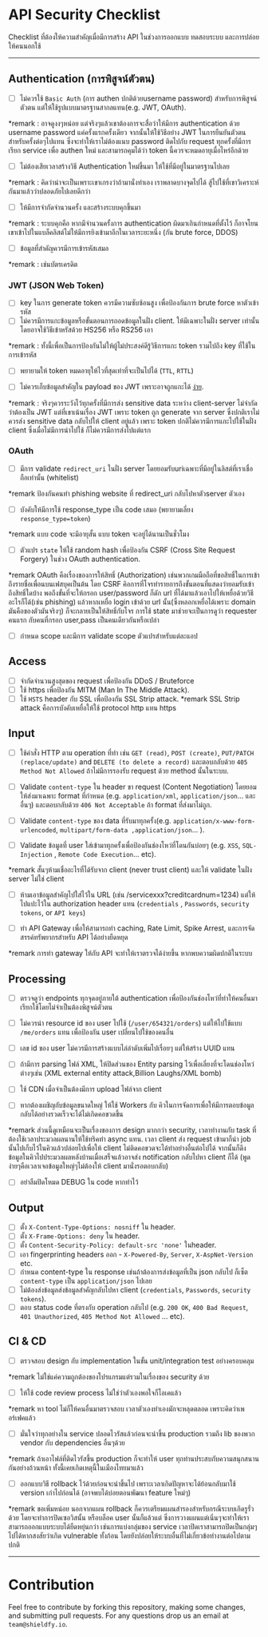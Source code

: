 # API Security Checklist
Checklist ที่ต้องให้ความสำคัญเมื่อมีการสร้าง API ในช่วงการออกแบบ ทดสอบระบบ และการปล่อยให้คนนอกใช้

------------------------------------------------------------------------------
## Authentication (การพิสูจน์ตัวตน)
- [ ] ไม่ควรใช้ `Basic Auth` (การ authen ปกติด้วยusername password) สำหรับการพิสูจน์ตัวตน แต่ให้ใช้รูปแบบมาตรฐานสากลแทน(e.g. JWT, OAuth).

*remark : อาจดูงงๆหน่อย แต่จริงๆแล้วเขาต้องการจะสื่อว่าให้มีการ authentication ด้วย username password แค่ครั้งแรกครั้งเดียว จากนั้นให้ใช้วิธีอย่าง JWT ในการยืนยันตัวตนสำหรับครั้งต่อๆไปแทน ซึ่งจะทำให้เราไม่ต้องแนบ password ติดไปกับ request ทุกครั้งที่มีการเรียก service เพื่อ authen ใหม่ และสามารถคุมได้ว่า token นี้ควรจะหมดอายุเมื่อไหร่อีกด้วย
	
- [ ] ไม่ต้องเสียเวลาสร้างวิธี Authentication ใหม่ขึ้นมา ให้ใช้ที่มีอยู่ในมาตรฐานไปเลย 

*remark : คิดว่าน่าจะเป็นเพราะเขาเกรงว่าถ้ามานั่งทำเอง เราพลาดบางจุดไปได้ สู้ไปใช้ที่เขาวิเคราะห์กันมาแล้วว่าปลอดภัยไปเลยดีกว่า

- [ ] ให้มีการจำกัดจำนวนครั้ง และสร้างระบบคุกขึ้นมา

*remark : ระบบคุกคือ หากมีจำนวนครั้งการ authentication ผิดมาเกินกำหนดที่ตั้งไว้ ก็อาจโยนเขาเข้าไปในแบล็คลิสต์ไม่ให้มีการยิงเข้ามาอีกในเวลาระยะหนึ่ง (กัน brute force, DDOS)

- [ ] ข้อมูลที่สำคัญควรมีการเข้ารหัสเสมอ 

*remark : เช่นบัตรเครดิต

### JWT (JSON Web Token)
- [ ] key ในการ generate token ควรมีความซับซ้อนสูง เพื่อป้องกันการ brute force หาตัวเข้ารหัส 
- [ ] ไม่ควรมีการแกะข้อมูลหรือขั้นตอนการถอดข้อมูลในฝั่ง client. ให้มีเฉพาะในฝั่ง server เท่านั้น โดยอาจใช้วิธีเข้าหรัสด้วย HS256 หรือ RS256 เอา

*remark : ทั้งนี้เพื่อเป็นการป้องกันไม่ให้ผู้ไม่ประสงค์ดีรู้วิธีการแกะ token รวมไปถึง key ที่ใช้ในการเข้ารหัส

- [ ] พยายามให้ token หมดอายุให้ไวที่สุดเท่าที่จะเป็นไปได้ (`TTL`, `RTTL`)

- [ ] ไม่ควรเก็บข้อมูลสำคัญใน payload ของ JWT เพราะอาจถูกแกะได้ [ง่าย](https://jwt.io/#debugger-io).

*remark : จริงๆควรระวังไว้ทุกครั้งที่มีการส่ง sensitive data ระหว่าง client-server ไม่จำกัดว่าต้องเป็น JWT
			  แต่ที่เขาเน้นเรื่อง JWT เพราะ token ถูก generate จาก server ซึ่งปกติเราไม่ควรส่ง sensitive data กลับไปให้ client อยู่แล้ว เพราะ token ปกติไม่ควรมีการแกะไปใช้ในฝั่ง client ซึ่งเมื่อไม่มีการนำไปใช้ ก็ไม่ควรมีการส่งไปแต่แรก

### OAuth
- [ ] มีการ validate `redirect_uri` ในฝั่ง server โดยยอมรับuriเฉพาะที่มีอยู่ในลิสต์ที่เราเชื่อถือเท่านั้น (whitelist)

*remark ป้องกันคนทำ phishing website ที่ redirect_uri กลับไปหาตัวserver ตัวเอง

- [ ] บังคับให้มีการใช้ response_type เป็น code เสมอ (พยายามเลี่ยง `response_type=token`)

*remark แบบ code จะมีอายุสั้น แบบ token จะอยู่ได้นานเป็นชั่วโมง

- [ ] ตัวแปร `state` ให้ใช้ random hash เพื่อป้องกัน CSRF (Cross Site Request Forgery) ในช่วง OAuth authentication.

*remark OAuth คือเรื่องของการให้สิทธิ์ (Authorization) เช่นพวกเกมมือถือที่ขอสิทธิ์ในการเข้าถึงรายชื่อเพื่อนบนเฟสบุคเป็นต้น โดย CSRF คิอการที่โจรทำรายการถึงขั้นตอนที่แสดงว่ายอมรับเข้าถึงสิทธิ์ใดบ้าง พอถึงขั้นที่จะให้กรอก user/password ก็ดัก url ที่ได้มาแล้วเอาไปให้เหยื่อด้วยวิธีอะไรก็ได้(เช่น phishing) แล้วหากเหยื่อ login เข้าด้วย url นั้น(ซึ่งหลอกเหยื่อได้เพราะ domain มันคือของตัวมันจริงๆ) ก็จะกลายเป็นให้สิทธิ์กับโจร การใช้ state มาช่วยจะเป็นการดูว่า requester คนแรก กับคนที่กรอก user,pass เป็นคนเดียวกันหรือเปล่า

- [ ] กำหนด scope และมีการ validate scope ตัวแปรสำหรับแต่ละแอป

## Access

- [ ] จำกัดจำนวนสูงสุดของ request เพื่อป้องกัน DDoS / Bruteforce
- [ ] ใช้ https เพื่อป้องกัน MITM (Man In The Middle Attack).
- [ ] ใช้ `HSTS` header กับ SSL เพื่อป้องกัน SSL Strip attack. 
*remark SSL Strip attack คือการบังคับเหยื่อให้ใช้ protocol http แทน https

## Input
- [ ] ใช้คำสั่ง HTTP ตาม operation ที่ทำ เช่น `GET (read)`, `POST (create)`, `PUT/PATCH (replace/update)` and `DELETE (to delete a record)` และตอบกลับด้วย  `405 Method Not Allowed` ถ้าไม่มีการรองรับ request ด้วย method นั้นในระบบ.

- [ ] Validate `content-type` ใน header ขา request (Content Negotiation) โดยยอมให้ส่งมาเฉพาะ format ที่กำหนด (e.g. `application/xml`, `application/json`... และอื่นๆ) และตอบกลับด้วย `406 Not Acceptable` ถ้า format ที่ส่งมาไม่ถูก.
- [ ] Validate `content-type` ของ data ที่รับมาทุกครั้ง(e.g. `application/x-www-form-urlencoded`, `multipart/form-data ,application/json`... ).
- [ ] Validate ข้อมูลที่ user ใส่เข้ามาทุกครั้งเพื่อป้องกันช่องโหว่ที่โดนกันบ่อยๆ (e.g. `XSS`, `SQL-Injection` , `Remote Code Execution`... etc).

*remark สั้นๆห้ามเชื่ออะไรที่ได้รับจาก client (never trust client) และให้ validate ในฝั่ง server ไม่ใช่ client

- [ ] ห้ามเอาข้อมูลสำคัญไปใส่ไว้ใน URL (เช่น /servicexxx?creditcardnum=1234) แต่ให้ไปแปะไว้ใน authorization header แทน (`credentials` , `Passwords`, `security tokens`, or `API keys`)

- [ ] ทำ API Gateway เพื่อให้สามารถทำ caching, Rate Limit, Spike Arrest, และการจัดสรรค์ทรัพยากรสำหรับ API ได้อย่างยืดหยุด

*remark การทำ gateway ให้กับ API จะทำให้เราตรวจได้ง่ายขึ้น หากพบความผิดปกติในระบบ

## Processing
- [ ] ตรวจดูว่า endpoints ทุกจุดอยู่ภายใต้ authentication เพื่อป้องกันช่องโหว่ที่ทำให้คนอื่นมาเรียกใช้โดยไม่จำเป็นต้องพิสูจน์ตัวตน

- [ ] ไม่ควรนำ resource id ของ user ไปใช้ (`/user/654321/orders`) แต่ให้ไปใช้แบบ  `/me/orders` แทน เพื่อป้องกัน user เปลี่ยนไปใช้ของคนอื่น

- [ ] เลข id ของ user ไม่ควรมีการสร้างแบบไล่ลำดับเพิ่มไปเรื่อยๆ แต่ให้สร้าง UUID แทน

- [ ] ถ้ามีการ parsing ไฟล์ XML, ให้ปิดส่วนของ Entity parsing ไว้เพื่อเลี่ยงที่จะโดนช่องโหว่ต่างๆเช่น (XML external entity attack,Billion Laughs/XML bomb) 

- [ ] ใช้ CDN เมื่อจำเป็นต้องมีการ upload ไฟล์จาก client

- [ ] หากต้องเผชิญกับข้อมูลขนาดใหญ่ ให้ใช้ Workers กับ คิวในการจัดการเพื่อให้มีการตอบข้อมูลกลับได้อย่างรวดเร็วจะได้ไม่เกิดคอขวดขึ้น

*remark ส่วนนี้ดูเหมือนจะเป็นเรื่องของการ design มากกว่า security, เวลาทำงานกับ task ที่ต้องใช้เวลาประมวลผลนานให้ใช้ทริคทำ async แทน. เวลา client ส่ง request เข้ามาก็นำ job นั้นไปเก็บไว้ในคิวแล้วปล่อยไปเพื่อให้ client ไม่ติดคอขวดจะได้ทำอย่างอื่นต่อไปได้ จากนั้นก็ดึงข้อมูลในคิวไปประมวลผลหลังบ้านเมื่อเสร็จแล้วอาจส่ง notification กลับไปหา client ก็ได้ (พูดง่ายๆคือเวลาเจอข้อมูลใหญ่ๆไม่ต้องให้ client มานั่งรอตอบกลับ)

- [ ] อย่าลืมปิดโหมด DEBUG ใน code หากทำไว้

## Output
- [ ] ตั้ง `X-Content-Type-Options: nosniff` ใน header.
- [ ] ตั้ง `X-Frame-Options: deny` ใน header.
- [ ] ตั้ง  `Content-Security-Policy: default-src 'none'` ในheader.
- [ ] เอา fingerprinting headers ออก - `X-Powered-By`, `Server`, `X-AspNet-Version` etc.
- [ ] กำหนด content-type ใน response เช่นถ้าต้องการส่งข้อมูลที่เป็น json กลับไป ก็เซ็ต `content-type` เป็น `application/json` ไปเลย
- [ ]  ไม่ต้องส่งข้อมูลส่งข้อมูลสำคัญกลับไปหา client  (`credentials`, `Passwords`, `security tokens`).
- [ ] ตอบ status code ที่ตรงกับ operation กลับไป (e.g. `200 OK`, `400 Bad Request`, `401 Unauthorized`, `405 Method Not Allowed` ... etc).

## CI & CD
- [ ] ตรวจสอบ design กับ implementation ในขั้น unit/integration test อย่างครอบคลุม

*remark ไม่ใช่แค่ความถูกต้องของโปรแกรมแต่รวมในเรื่องของ security ด้วย  

- [ ] ให้ใช้ code review process ไม่ใช่ว่าตัวเองพอใจก็โอเคแล้ว

*remark หา tool ไม่ก็ให้คนอื่นมาตรวจสอบ เวลาตัวเองทำเองมักจะหลุดตลอด เพราะคิดว่าเพอร์เฟคแล้ว

- [ ] มั่นใจว่าทุกอย่างใน service ปลอดไวรัสแล้วก่อนจะนำขึ้น production รวมถึง lib ของพวก vendor กับ dependencies อื่นๆด้วย

*remark ถ้าเอาไฟล์ที่ติดไวรัสขึ้น production ก็จะทำให้ user ทุกท่านประสบกับความสนุกสนานกันอย่างถ้วนหน้า ทั้งนี้เคยเกิดเหตุนี้ในเมืองไทยมาแล้ว

- [ ] ออกแบบวิธี rollback ไว้ด้วยก่อนจะนำขึ้นไป เพราะเวลาเกิดปัญหาจะได้ย้อนกลับมาใช้ version เก่าไปก่อนได้ (อาจพบได้บ่อยตอนพัฒนา feature ใหม่ๆ)

*remark ขอเพิ่มหน่อย นอกจากแผน rollback ก็ควรเตรียมแผนสำรองสำหรับกรณีระบบเกิดรูรั่วด้วย โดยจะทำการปิดเซอวิสนั้น หรือบล็อค user นั้นก็แล้วแต่ ซึ่งการวางแผนแต่เนิ่นๆจะทำให้เราสามารถออกแบบระบบได้ยืดหยุ่นกว่า เช่นการแบ่งกลุ่มของ service เวลาปิดเราสามารถปิดเป็นกลุ่มๆไปได้หากสงสัยว่าเกิด vulnerable ทั้งก้อน โดยยังปล่อยให้ระบบอื่นที่ไม่เกี่ยวข้อทำงานต่อไปตามปกติ

------------------------------------------------------------------------------

# Contribution
Feel free to contribute by forking this repository, making some changes, and submitting pull requests. For any questions drop us an email at `team@shieldfy.io`.
